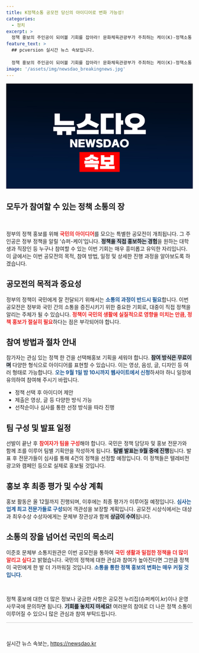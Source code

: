 ```yaml
---
title: K정책소통 공모전 당신의 아이디어로 변화 가능성!
categories:
  - 정치
excerpt: >
  정책 홍보의 주인공이 되어볼 기회를 잡아라! 문화체육관광부가 주최하는 케이(K)-정책소통 공모전에서 18개 부처의 정책을 창의적으로 알릴 국민 아이디어를 찾는다. 9월 1일까지 신청 가능!
feature_text: >
  ## pcversion 실시간 뉴스 속보입니다.

  정책 홍보의 주인공이 되어볼 기회를 잡아라! 문화체육관광부가 주최하는 케이(K)-정책소통 공모전에서 18개 부처의 정책을 창의적으로 알릴 국민 아이디어를 찾는다. 9월 1일까지 신청 가능!
image: '/assets/img/newsdao_breakingnews.jpg'
---
```


<p><img src="/assets/img/newsdao_breakingnews.jpg" alt="pcversion 속보" /></p>

<h2 data-ke-size="size26">모두가 참여할 수 있는 정책 소통의 장</h2>

<p data-ke-size="size16">&nbsp;</p>

<p>정부의 정책 홍보를 위해 <b><span style="color: #ee2323;">국민의 아이디어</span></b>를 모으는 특별한 공모전이 개최됩니다. 그 주인공은 정부 정책을 알릴 ‘슈퍼-케이’입니다. <b><span style="background-color: #21538527;">정책을 직접 홍보하는 경험</span></b>을 원하는 대학생과 직장인 등 누구나 참여할 수 있는 이번 기회는 매우 흥미롭고 유익한 자리입니다. 이 글에서는 이번 공모전의 목적, 참여 방법, 일정 및 상세한 진행 과정을 알아보도록 하겠습니다.</p>

<h2 data-ke-size="size26">공모전의 목적과 중요성</h2>

<p>정부의 정책이 국민에게 잘 전달되기 위해서는 <b><span style="color: #1a5490;">소통의 과정이 반드시 필요</span></b>합니다. 이번 공모전은 정부와 국민 간의 소통을 증진시키기 위한 중요한 기회로, 대중이 직접 정책을 알리는 주체가 될 수 있습니다. <b><span style="color: #ee2323;">정책이 국민의 생활에 실질적으로 영향을 미치는 만큼, 정책 홍보가 절실히 필요</span></b>하다는 점은 부각되어야 합니다.</p>

<h2 data-ke-size="size26">참여 방법과 절차 안내</h2>

<p>참가자는 관심 있는 정책 한 건을 선택해홍보 기획을 세워야 합니다. <b><span style="background-color: #21538527;">참여 방식은 무료이며</span></b> 다양한 형식으로 아이디어를 표현할 수 있습니다. 이는 영상, 음성, 글, 디자인 등 여러 형태로 가능합니다. <b><span style="color: #1a5490;">오는 9월 1일 밤 10시까지 웹사이트에서 신청</span></b>하셔야 하니 일정에 유의하여 참여해 주시기 바랍니다.</p>

<ul>
<li>정책 선택 후 아이디어 제안</li>
<li>제출은 영상, 글 등 다양한 방식 가능</li>
<li>선착순이나 심사를 통한 선정 방식을 따라 진행</li>
</ul>

<h2 data-ke-size="size26">팀 구성 및 발표 일정</h2>

<p>선발이 끝난 후 <b><span style="color: #ee2323;">참여자가 팀을 구성</span></b>해야 합니다. 국민은 정책 담당자 및 홍보 전문가와 함께 조를 이루어 팀별 기획안을 작성하게 됩니다. <b><span style="background-color: #21538527;">팀별 발표는 9월 중에 진행</span></b>됩니다. 발표 후 전문가들이 심사를 통해 4건의 정책을 선정할 예정입니다. 이 정책들은 텔레비전 광고와 캠페인 등으로 실제로 홍보될 것입니다.</p>

<h2 data-ke-size="size26">홍보 후 최종 평가 및 수상 계획</h2>

<p>홍보 활동은 올 12월까지 진행되며, 이후에는 최종 평가가 이루어질 예정입니다. <b><span style="color: #1a5490;">심사는 업계 최고 전문가들로 구성</span></b>되어 객관성을 보장할 계획입니다. 공모전 시상식에서는 대상과 최우수상 수상자에게는 문체부 장관상과 함께 <b><span style="background-color: #21538527;">상금이 수여</span></b>됩니다.</p>

<h2 data-ke-size="size26">소통의 장을 넘어선 국민의 목소리</h2>

<p>이준호 문체부 소통지원관은 이번 공모전을 통하여 <b><span style="color: #ee2323;">국민 생활과 밀접한 정책을 더 많이 알리고 싶다</span></b>고 밝혔습니다. 국민의 정책에 대한 관심과 참여가 높아진다면 그만큼 정책이 국민에게 한 발 더 가까워질 것입니다. <b><span style="color: #1a5490;">소통을 통한 정책 홍보의 변화는 매우 커질 것입니다</span></b>.</p>

<p data-ke-size="size16">&nbsp;</p>

<p>정책 홍보에 대한 더 많은 정보나 궁금한 사항은 공모전 누리집(슈퍼케이.kr)이나 운영사무국에 문의하면 됩니다. <b><span style="background-color: #21538527;">기회를 놓치지 마세요!</span></b> 여러분의 참여로 더 나은 정책 소통이 이루어질 수 있으니 많은 관심과 참여 부탁드립니다.</p>

<hr style="height: 1px; border: none; background-color: #ccc;" />

<p data-ke-size="size16">&nbsp;</p>
실시간 뉴스 속보는, <a href="https://newsdao.kr" rel="dofollow">https://newsdao.kr</a>


